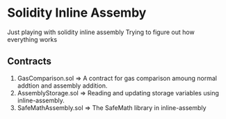 # Solidity Inline Assemby

Just playing with solidity inline assembly
Trying to figure out how everything works

## Contracts

1. GasComparison.sol => A contract for gas comparison amoung normal addtion and assembly addition.
2. AssemblyStorage.sol => Reading and updating storage variables using inline-assembly.
3. SafeMathAssembly.sol => The SafeMath library in inline-assembly
